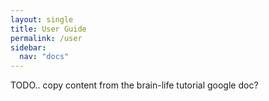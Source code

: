 ```yaml
---
layout: single
title: User Guide
permalink: /user
sidebar:
  nav: "docs"
---
```


TODO.. copy content from the brain-life tutorial google doc?
